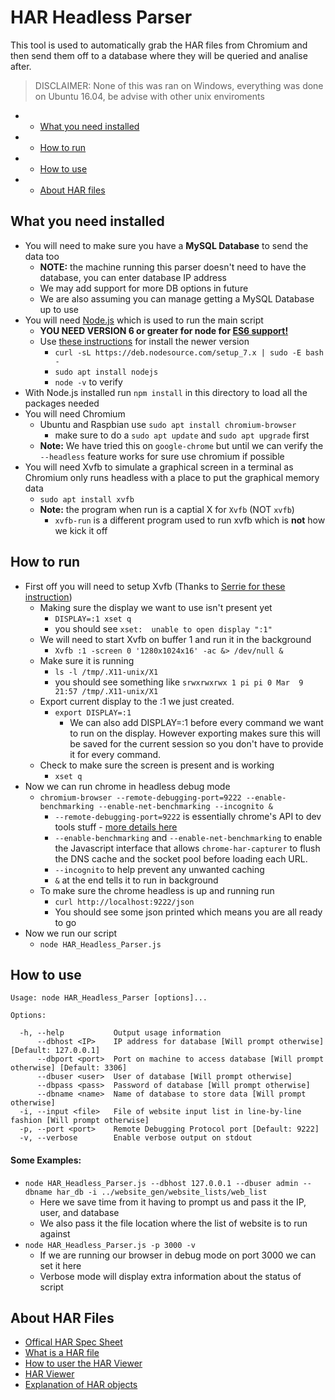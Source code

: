 # HAR Headless Parser
This tool is used to automatically grab the HAR files from Chromium and then send them off to a database where they will be queried and analise after. 

> DISCLAIMER: None of this was ran on Windows, everything was done on Ubuntu 16.04, be advise with other unix enviroments

* - [What you need installed](#what-you-need-installed)
* - [How to run](#how-to-run)
* - [How to use](#how-to-use)
* - [About HAR files](#about-har-files)

## What you need installed
* You will need to make sure you have a **MySQL Database** to send the data too
  * **NOTE:** the machine running this parser doesn't need to have the database, you can enter database IP address
  * We may add support for more DB options in future
  * We are also assuming you can manage getting a MySQL Database up to use
* You will need [Node.js](https://nodejs.org/en/) which is used to run the main script
  * **YOU NEED VERSION 6 or greater for node for [ES6 support!](https://nodejs.org/en/docs/es6/)**
  * Use [these instructions](http://thisdavej.com/beginners-guide-to-installing-node-js-on-a-raspberry-pi/) for install the newer version
    * `curl -sL https://deb.nodesource.com/setup_7.x | sudo -E bash -`
    * `sudo apt install nodejs`
    * `node -v` to verify
* With Node.js installed run `npm install` in this directory to load all the packages needed
* You will need Chromium
  * Ubuntu and Raspbian use `sudo apt install chromium-browser`
    * make sure to do a `sudo apt update` and `sudo apt upgrade` first
  * **Note:** We have tried this on `google-chrome` but until we can verify the `--headless` feature works for sure use chromium if possible 
* You will need Xvfb to simulate a graphical screen in a terminal as Chromium only runs headless with a place to put the graphical memory data
  * `sudo apt install xvfb`
  * **Note:** the program when run is a captial X for `Xvfb` (NOT `xvfb`)
    * `xvfb-run` is a different program used to run xvfb which is **not** how we kick it off

## How to run
* First off you will need to setup Xvfb (Thanks to [Serrie for these instruction](http://askubuntu.com/questions/754382/how-do-i-start-chromium-browser-in-headless-mode-extension-randr-missing-on-d))
  * Making sure the display we want to use isn't present yet
    * `DISPLAY=:1 xset q`
    * you should see `xset:  unable to open display ":1"`
  * We will need to start Xvfb on buffer 1 and run it in the background
    * `Xvfb :1 -screen 0 '1280x1024x16' -ac &> /dev/null &`
  * Make sure it is running
    * `ls -l /tmp/.X11-unix/X1`
    * you should see something like `srwxrwxrwx 1 pi pi 0 Mar  9 21:57 /tmp/.X11-unix/X1`
  * Export current display to the :1 we just created.
    * `export DISPLAY=:1`
      * We can also add DISPLAY=:1 before every command we want to run on the display. However exporting makes sure this will be saved for the current session so you don't have to provide it for every command.
  * Check to make sure the screen is present and is working
    * `xset q`
* Now we can run chrome in headless debug mode
  * `chromium-browser --remote-debugging-port=9222 --enable-benchmarking --enable-net-benchmarking --incognito &`
	* `--remote-debugging-port=9222` is essentially chrome's API to dev tools stuff - [more details here](https://developer.chrome.com/devtools/docs/debugger-protocol)
	* `--enable-benchmarking` and  `--enable-net-benchmarking` to enable the Javascript interface that allows `chrome-har-capturer` to flush the DNS cache and the socket pool before loading each URL.
	* `--incognito` to help prevent any unwanted caching
	* `&` at the end tells it to run in background
  * To make sure the chrome headless is up and running run
	* `curl http://localhost:9222/json`
	* You should see some json printed which means you are all ready to go
* Now we run our script
  * `node HAR_Headless_Parser.js`

## How to use

```
Usage: node HAR_Headless_Parser [options]...

Options:

  -h, --help           Output usage information
      --dbhost <IP>    IP address for database [Will prompt otherwise] [Default: 127.0.0.1]
      --dbport <port>  Port on machine to access database [Will prompt otherwise] [Default: 3306]
      --dbuser <user>  User of database [Will prompt otherwise]
      --dbpass <pass>  Password of database [Will prompt otherwise]
      --dbname <name>  Name of database to store data [Will prompt otherwise]
  -i, --input <file>   File of website input list in line-by-line fashion [Will prompt otherwise]
  -p, --port <port>    Remote Debugging Protocol port [Default: 9222]
  -v, --verbose        Enable verbose output on stdout
```

#### Some Examples:
* `node HAR_Headless_Parser.js --dbhost 127.0.0.1 --dbuser admin --dbname har_db -i ../website_gen/website_lists/web_list`
  * Here we save time from it having to prompt us and pass it the IP, user, and database
  * We also pass it the file location where the list of website is to run against
* `node HAR_Headless_Parser.js -p 3000 -v`
  * If we are running our browser in debug mode on port 3000 we can set it here
  * Verbose mode will display extra information about the status of script

## About HAR Files
* [Offical HAR Spec Sheet](https://dvcs.w3.org/hg/webperf/raw-file/tip/specs/HAR/Overview.html)
* [What is a HAR file](https://blog.stackpath.com/glossary/har-file/)
* [How to user the HAR Viewer](http://www.softwareishard.com/blog/har-viewer/)
* [HAR Viewer](http://www.softwareishard.com/har/viewer/)
* [Explanation of HAR objects](http://www.softwareishard.com/blog/har-12-spec/)
